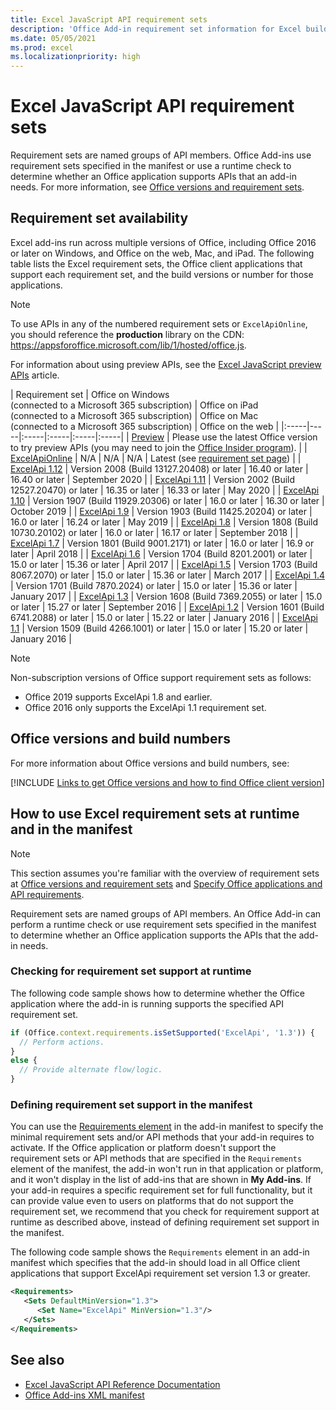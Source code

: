 ```yaml
---
title: Excel JavaScript API requirement sets
description: 'Office Add-in requirement set information for Excel builds.'
ms.date: 05/05/2021
ms.prod: excel
ms.localizationpriority: high
---
```


# Excel JavaScript API requirement sets

Requirement sets are named groups of API members. Office Add-ins use requirement sets specified in the manifest or use a runtime check to determine whether an Office application supports APIs that an add-in needs. For more information, see [Office versions and requirement sets](../../develop/office-versions-and-requirement-sets.md).

## Requirement set availability

Excel add-ins run across multiple versions of Office, including Office 2016 or later on Windows, and Office on the web, Mac, and iPad. The following table lists the Excel requirement sets, the Office client applications that support each requirement set, and the build versions or number for those applications.

> [!NOTE]
> To use APIs in any of the numbered requirement sets or `ExcelApiOnline`, you should reference the **production** library on the CDN: https://appsforoffice.microsoft.com/lib/1/hosted/office.js.
>
> For information about using preview APIs, see the [Excel JavaScript preview APIs](excel-preview-apis.md) article.

|  Requirement set  |  Office on Windows<br>(connected to a Microsoft 365 subscription)  |  Office on iPad<br>(connected to a Microsoft 365 subscription)  |  Office on Mac<br>(connected to a Microsoft 365 subscription)  | Office on the web |
|:-----|-----|:-----|:-----|:-----|:-----|
| [Preview](excel-preview-apis.md)  | Please use the latest Office version to try preview APIs (you may need to join the [Office Insider program](https://insider.office.com)). |
| [ExcelApiOnline](excel-api-online-requirement-set.md) | N/A | N/A | N/A | Latest (see [requirement set page](excel-api-online-requirement-set.md)) |
| [ExcelApi 1.12](excel-api-1-12-requirement-set.md) | Version 2008 (Build 13127.20408) or later | 16.40 or later | 16.40 or later | September 2020 |
| [ExcelApi 1.11](excel-api-1-11-requirement-set.md) | Version 2002 (Build 12527.20470) or later | 16.35 or later | 16.33 or later | May 2020 |
| [ExcelApi 1.10](excel-api-1-10-requirement-set.md) | Version 1907 (Build 11929.20306) or later | 16.0 or later | 16.30 or later | October 2019 |
| [ExcelApi 1.9](excel-api-1-9-requirement-set.md)  | Version 1903 (Build 11425.20204) or later | 16.0 or later | 16.24 or later | May 2019 |
| [ExcelApi 1.8](excel-api-1-8-requirement-set.md)  | Version 1808 (Build 10730.20102) or later | 16.0 or later | 16.17 or later | September 2018 |
| [ExcelApi 1.7](excel-api-1-7-requirement-set.md)  | Version 1801 (Build 9001.2171) or later   | 16.0 or later  | 16.9 or later  | April 2018 |
| [ExcelApi 1.6](excel-api-1-6-requirement-set.md)  | Version 1704 (Build 8201.2001) or later   | 15.0 or later  | 15.36 or later | April 2017 |
| [ExcelApi 1.5](excel-api-1-5-requirement-set.md)  | Version 1703 (Build 8067.2070) or later   | 15.0 or later  | 15.36 or later | March 2017 |
| [ExcelApi 1.4](excel-api-1-4-requirement-set.md)  | Version 1701 (Build 7870.2024) or later   | 15.0 or later  | 15.36 or later | January 2017 |
| [ExcelApi 1.3](excel-api-1-3-requirement-set.md)  | Version 1608 (Build 7369.2055) or later   | 15.0 or later | 15.27 or later | September 2016 |
| [ExcelApi 1.2](excel-api-1-2-requirement-set.md)  | Version 1601 (Build 6741.2088) or later   | 15.0 or later | 15.22 or later | January 2016 |
| [ExcelApi 1.1](excel-api-1-1-requirement-set.md)  | Version 1509 (Build 4266.1001) or later   | 15.0 or later | 15.20 or later | January 2016 |

> [!NOTE]
> Non-subscription versions of Office support requirement sets as follows:
>
> - Office 2019 supports ExcelApi 1.8 and earlier.
> - Office 2016 only supports the ExcelApi 1.1 requirement set.

## Office versions and build numbers

For more information about Office versions and build numbers, see:

[!INCLUDE [Links to get Office versions and how to find Office client version](../../includes/links-get-office-versions-builds.md)]

## How to use Excel requirement sets at runtime and in the manifest

> [!NOTE]
> This section assumes you're familiar with the overview of requirement sets at [Office versions and requirement sets](../../develop/office-versions-and-requirement-sets.md) and [Specify Office applications and API requirements](../../develop/specify-office-hosts-and-api-requirements.md).

Requirement sets are named groups of API members. An Office Add-in can perform a runtime check or use requirement sets specified in the manifest to determine whether an Office application supports the APIs that the add-in needs.

### Checking for requirement set support at runtime

The following code sample shows how to determine whether the Office application where the add-in is running supports the specified API requirement set.

```js
if (Office.context.requirements.isSetSupported('ExcelApi', '1.3')) {
  // Perform actions.
}
else {
  // Provide alternate flow/logic.
}
```

### Defining requirement set support in the manifest

You can use the [Requirements element](../manifest/requirements.md) in the add-in manifest to specify the minimal requirement sets and/or API methods that your add-in requires to activate. If the Office application or platform doesn't support the requirement sets or API methods that are specified in the `Requirements` element of the manifest, the add-in won't run in that application or platform, and it won't display in the list of add-ins that are shown in **My Add-ins**. If your add-in requires a specific requirement set for full functionality, but it can provide value even to users on platforms that do not support the requirement set, we recommend that you check for requirement support at runtime as described above, instead of defining requirement set support in the manifest.

The following code sample shows the `Requirements` element in an add-in manifest which specifies that the add-in should load in all Office client applications that support ExcelApi requirement set version 1.3 or greater.

```xml
<Requirements>
   <Sets DefaultMinVersion="1.3">
      <Set Name="ExcelApi" MinVersion="1.3"/>
   </Sets>
</Requirements>
```

## See also

- [Excel JavaScript API Reference Documentation](/javascript/api/excel)
- [Office Add-ins XML manifest](../../develop/add-in-manifests.md)
